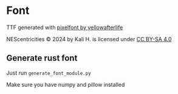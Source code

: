 # Font

TTF generated with [pixelfont by yellowafterlife](https://yellowafterlife.itch.io/pixelfont)

NEScentricities © 2024 by Kali H. is licensed under [CC BY-SA 4.0](https://creativecommons.org/licenses/by-sa/4.0/)

## Generate rust font

Just run `generate_font_module.py`

Make sure you have numpy and pillow installed
